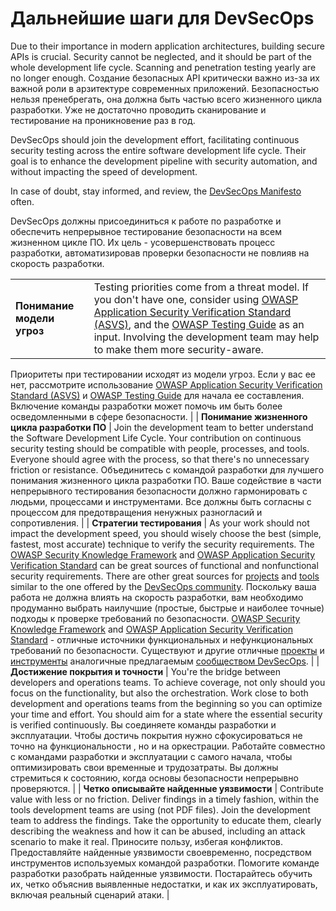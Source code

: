 Дальнейшие шаги для DevSecOps
=========================

Due to their importance in modern application architectures, building secure
APIs is crucial. Security cannot be neglected, and it should be part of the
whole development life cycle. Scanning and penetration testing yearly are no
longer enough.
Создание безопасных API критически важно из-за их важной роли в арзитектуре современных приложений. Безопасностью нельзя пренебрегать, она должна быть частью всего жизненного цикла разработки. Уже не достаточно проводить сканирование и тестирование на проникновение раз в год.

DevSecOps should join the development effort, facilitating continuous security
testing across the entire software development life cycle. Their goal is to
enhance the development pipeline with security automation, and without impacting
the speed of development.

In case of doubt, stay informed, and review, the [DevSecOps Manifesto][1] often.

DevSecOps должны присоединиться к работе по разработке и обеспечить непрерывное тестирование безопасности на всем жизненном цикле ПО. Их цель - усовершенствовать процесс разработки, автоматизировав проверки безопасности  не повлияв на скорость разработки.

| | |
|-|-|
| **Понимание модели угроз** | Testing priorities come from a threat model. If you don't have one, consider using [OWASP Application Security Verification Standard (ASVS)][2], and the [OWASP Testing Guide][3] as an input. Involving the development team may help to make them more security-aware. 
Приоритеты при тестировании исходят из модели угроз. Если у вас ее нет, рассмотрите использование [OWASP Application Security Verification Standard (ASVS)][2] и [OWASP Testing Guide][3] для начала ее составления. Включение команды разработки может помочь им быть более осведомленными в сфере безопасности.
|
| **Понимание жизненного цикла разработки ПО** | Join the development team to better understand the Software Development Life Cycle. Your contribution on continuous security testing should be compatible with people, processes, and tools. Everyone should agree with the process, so that there's no unnecessary friction or resistance. 
Объединитесь с командой разработки для лучшего понимания жизненного цикла разработки ПО. Ваше содействие в части непрерывного тестирования безопасности должно гармонировать с людьми, процессами и инструментами. Все должны быть согласны с процессом для предотвращения ненужных разногласий и сопротивления.
|
| **Стратегии тестирования** | As your work should not impact the development speed, you should wisely choose the best (simple, fastest, most accurate) technique to verify the security requirements. The [OWASP Security Knowledge Framework][4] and [OWASP Application Security Verification Standard][5] can be great sources of functional and nonfunctional security requirements. There are other great sources for [projects][6] and [tools][7] similar to the one offered by the [DevSecOps community][8]. 
Поскольку ваша работа не должна влиять на скорость разработки, вам необходимо продуманно выбрать наилучшие (простые, быстрые и наиболее точные) подходы к проверке требований по безопасности. [OWASP Security Knowledge Framework][4] and [OWASP Application Security Verification Standard][5] - отличные источники функциональных и нефункциональных требований по безопасности. Существуют и другие отличные [проекты][6] и [инструменты][7] аналогичные предлагаемым [сообществом DevSecOps][8]. 
|
| **Достижение покрытия и точности** | You're the bridge between developers and operations teams. To achieve coverage, not only should you focus on the functionality, but also the orchestration. Work close to both development and operations teams from the beginning so you can optimize your time and effort. You should aim for a state where the essential security is verified continuously. 
Вы соединяете команды разработки и эксплуатации. Чтобы достичь покрытия нужно сфокусироваться не точно на функциональности , но и на оркестрации. Работайте совместно с командами разработки и эксплуатации с самого начала, чтобы оптимизировать свои временные и трудозатраты. Вы должны стремиться к состоянию, когда основы безопасности непрерывно проверяются.
|
| **Четко описывайте найденные уязвимости** | Contribute value with less or no friction. Deliver findings in a timely fashion, within the tools development teams are using (not PDF files). Join the development team to address the findings. Take the opportunity to educate them, clearly describing the weakness and how it can be abused, including an attack scenario to make it real. 
Приносите пользу, избегая конфликтов. Предоставляйте найденные уязвимости своевременно, посредством инструментов используемых командой разработки. Помогите команде разработки разобрать найденные уязвимости. Постарайтесь обучить их, четко объяснив выявленные недостатки, и как их эксплуатировать, включая реальный сценарий атаки.
|

[1]: https://www.devsecops.org/
[2]: https://www.owasp.org/index.php/Category:OWASP_Application_Security_Verification_Standard_Project
[3]: https://www.owasp.org/index.php/OWASP_Testing_Project
[4]: https://www.owasp.org/index.php/OWASP_Security_Knowledge_Framework
[5]: https://www.owasp.org/index.php/Category:OWASP_Application_Security_Verification_Standard_Project
[6]: http://devsecops.github.io/
[7]: https://github.com/devsecops/awesome-devsecops
[8]: http://devsecops.org
